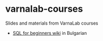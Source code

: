 # varnalab-courses
Slides and materials from VarnaLab courses

* [SQL for beginners wiki](https://wiki.varnalab.org/index.php?title=Работа_с_бази_данни_-_начинаещи) in Bulgarian 
